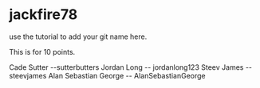 # jackfire78
use the tutorial to add your git name here.

This is for 10 points. 

Cade Sutter --sutterbutters
Jordan Long -- jordanlong123
Steev James -- steevjames
Alan Sebastian George -- AlanSebastianGeorge

